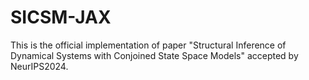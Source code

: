 # SICSM-JAX
This is the official implementation of paper "Structural Inference of Dynamical Systems with Conjoined State Space Models" accepted by NeurIPS2024.
